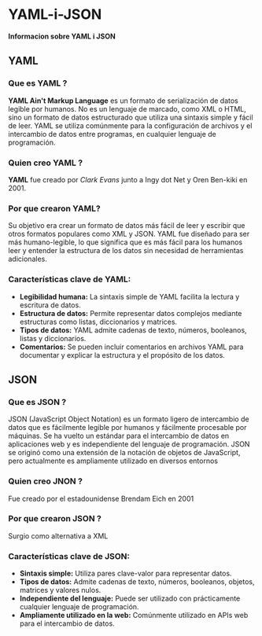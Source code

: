 # YAML-i-JSON
**Informacion sobre YAML i JSON**

## YAML
### Que es YAML ?
**YAML Ain't Markup Language** es un formato de serialización de datos legible por humanos. 
No es un lenguaje de marcado, como XML o HTML, sino un formato de datos estructurado que utiliza una sintaxis simple y fácil de leer.
YAML se utiliza comúnmente para la configuración de archivos y el intercambio de datos entre programas, en cualquier lenguaje de programación.
### Quien creo YAML ?
**YAML** fue creado por *Clark Evans* junto a Ingy dot Net y Oren Ben-kiki en 2001.
### Por que crearon YAML?
Su objetivo era crear un formato de datos más fácil de leer y escribir que otros formatos populares como XML y JSON. 
YAML fue diseñado para ser más humano-legible, lo que significa que es más fácil para los humanos leer y entender la estructura de los datos sin necesidad de herramientas adicionales. 
### Características clave de YAML:
- **Legibilidad humana:** La sintaxis simple de YAML facilita la lectura y escritura de datos.
- **Estructura de datos:** Permite representar datos complejos mediante estructuras como listas, diccionarios y matrices.
- **Tipos de datos:** YAML admite cadenas de texto, números, booleanos, listas y diccionarios.
- **Comentarios:** Se pueden incluir comentarios en archivos YAML para documentar y explicar la estructura y el propósito de los datos.
  
## JSON
### Que es JSON ?
JSON (JavaScript Object Notation) es un formato ligero de intercambio de datos que es fácilmente legible por humanos y fácilmente procesable por máquinas.
Se ha vuelto un estándar para el intercambio de datos en aplicaciones web y es independiente del lenguaje de programación.
JSON se originó como una extensión de la notación de objetos de JavaScript, pero actualmente es ampliamente utilizado en diversos entornos 
### Quien creo JNON ?
Fue creado por el estadounidense Brendam Eich en 2001
### Por que crearon JSON ?
Surgio como alternativa a XML
### Características clave de JSON:
- **Sintaxis simple:** Utiliza pares clave-valor para representar datos.
- **Tipos de datos:** Admite cadenas de texto, números, booleanos, objetos, matrices y valores nulos.
- **Independiente del lenguaje:** Puede ser utilizado con prácticamente cualquier lenguaje de programación.
- **Ampliamente utilizado en la web:** Comúnmente utilizado en APIs web para el intercambio de datos.


